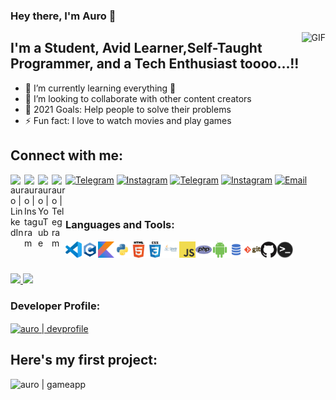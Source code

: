 ### Hey there, I'm Auro 👋 


<img align="right" alt="GIF" src="https://i.pinimg.com/originals/e4/26/70/e426702edf874b181aced1e2fa5c6cde.gif" />

## I'm a Student, Avid Learner,Self-Taught Programmer, and a Tech Enthusiast toooo...!!

- 🌱 I’m currently learning everything 🤣
- 👯 I’m looking to collaborate with other content creators
- 🥅 2021 Goals: Help people to solve their problems
- ⚡ Fun fact: I love to watch movies and play games



## Connect with me:

[<img align="left" alt="auro | LinkedIn" width="22px" src="https://cdn.jsdelivr.net/npm/simple-icons@v3/icons/linkedin.svg" />][linkedin]
<a href="https://t.me/The_impatientCat"><img alt="Telegram" src="https://img.shields.io/badge/Telegram-white?style=flat-circle&logo=telegram"></a>
[<img align="left" alt="auro | Instagram" width="22px" src="https://cdn.jsdelivr.net/npm/simple-icons@v3/icons/instagram.svg" />][instagram]
<a href="https://www.instagram.com/the_impatientcat.pie/"><img alt="Instagram" src="https://img.shields.io/badge/instagram-white?style=flat-circle&logo=instagram"></a>
[<img align="left" alt="auro | YouTube" width="22px" src="https://cdn.jsdelivr.net/npm/simple-icons@v3/icons/youtube.svg" />][youtube]
<a href="https://www.youtube.com/channel/UCVSUrrpas1belTDN6QyxfuA/featured"><img alt="Telegram" src="https://img.shields.io/badge/Youtube-Surajitas%20Creations-red"></a>
[<img align="left" alt="auro | Telegram" width="22px" src="https://cdn.jsdelivr.net/npm/simple-icons@v3/icons/telegram.svg" />][telegram]
<a href="https://www.linkedin.com/in/auro-saswat-raj-9bba80224"><img alt="Instagram" src="https://img.shields.io/badge/linkedin-red?style=flat-circle&logo=linkedin"></a>
<a href="mailto:aurosaswat@gmail.com"><img alt="Email" src="https://img.shields.io/badge/Email-aurosaswat@gmail.com-blue?style=flat-square&logo=gmail"></a>






<br />



### Languages and Tools:

<img align="left" alt="Visual Studio Code" width="26px" src="https://raw.githubusercontent.com/github/explore/80688e429a7d4ef2fca1e82350fe8e3517d3494d/topics/visual-studio-code/visual-studio-code.png" />
<img align="left" alt="C" width="26px" src="https://raw.githubusercontent.com/github/explore/78df643247d429f6cc873026c0622819ad797942/topics/c/c.png" />


<img align="left" alt="Kotlin" width="26px" src="https://raw.githubusercontent.com/github/explore/78df643247d429f6cc873026c0622819ad797942/topics/kotlin/kotlin.png" />
<img align="left" alt="python" width="26px" src="https://raw.githubusercontent.com/github/explore/78df643247d429f6cc873026c0622819ad797942/topics/python/python.png" />
<img align="left" alt="HTML5" width="26px" src="https://raw.githubusercontent.com/github/explore/80688e429a7d4ef2fca1e82350fe8e3517d3494d/topics/html/html.png" />
<img align="left" alt="CSS3" width="26px" src="https://raw.githubusercontent.com/github/explore/80688e429a7d4ef2fca1e82350fe8e3517d3494d/topics/css/css.png" />
<img align="left" alt="Java" width="26px" src="https://raw.githubusercontent.com/github/explore/80688e429a7d4ef2fca1e82350fe8e3517d3494d/topics/java/java.png" />
<img align="left" alt="JavaScript" width="26px" src="https://raw.githubusercontent.com/github/explore/80688e429a7d4ef2fca1e82350fe8e3517d3494d/topics/javascript/javascript.png" />
<img align="left" alt="php" width="26px" src="https://raw.githubusercontent.com/github/explore/78df643247d429f6cc873026c0622819ad797942/topics/php/php.png" />
<img align="left" alt="Android" width="26px" src="https://raw.githubusercontent.com/github/explore/78df643247d429f6cc873026c0622819ad797942/topics/android/android.png" />
<img align="left" alt="SQL" width="26px" src="https://raw.githubusercontent.com/github/explore/80688e429a7d4ef2fca1e82350fe8e3517d3494d/topics/sql/sql.png" />
<img align="left" alt="Git" width="26px" src="https://raw.githubusercontent.com/github/explore/80688e429a7d4ef2fca1e82350fe8e3517d3494d/topics/git/git.png" />
<img align="left" alt="GitHub" width="26px" src="https://raw.githubusercontent.com/github/explore/78df643247d429f6cc873026c0622819ad797942/topics/github/github.png" />
<img align="left" alt="Terminal" width="26px" src="https://raw.githubusercontent.com/github/explore/80688e429a7d4ef2fca1e82350fe8e3517d3494d/topics/terminal/terminal.png" /> 
<br />
<br />

<br/>

<a href="https://github.com/AVS1508">
  <img height="180em" src="https://github-readme-stats.vercel.app/api?username=geeky-auro&theme=buefy&show_icons=true" />
  <img height="180em" src="https://github-readme-stats.vercel.app/api/top-langs/?username=geeky-auro&theme=buefy&layout=compact" />
</a>

<br/>

### Developer Profile:
[<img align="center" alt="auro | devprofile" width="90px" src="https://img.icons8.com/external-kiranshastry-lineal-color-kiranshastry/64/000000/external-developer-coding-kiranshastry-lineal-color-kiranshastry.png" />][devprofile]


## Here's my first project:
[<img align="left" alt="auro | gameapp" width="200px" src="https://play-lh.googleusercontent.com/RbBcyjDiqCSMP7lk2SmsBu3FKGX7r8K_z7MfjAGJF40l9rYI0MQA7mNnxFthrk-nP_8=s180-rw" />][androidapp]




[devprofile]: https://play.google.com/store/apps/dev?id=8184469226033279259
[youtube]: https://www.youtube.com/channel/UCVSUrrpas1belTDN6QyxfuA/featured
[instagram]: https://www.instagram.com/the_impatientcat.pie/
[linkedin]: https://www.linkedin.com/in/auro-saswat-raj-9bba80224
[androidapp]: https://play.google.com/store/apps/details?id=com.AuroSaswatRaj.noughtsandcrosses
[telegram]: https://t.me/The_impatientCat
